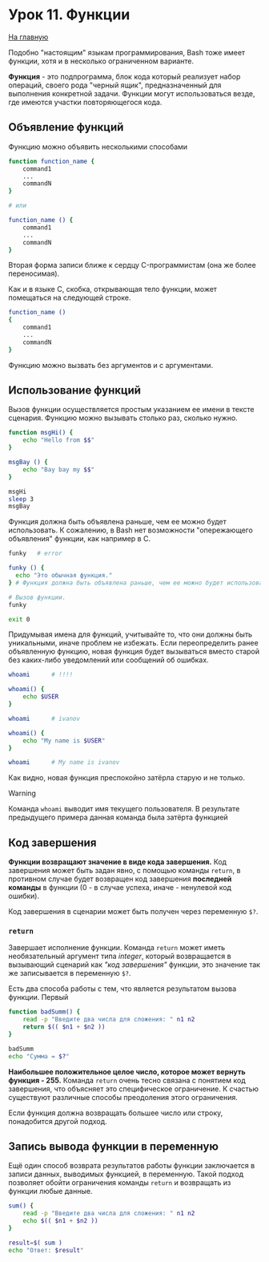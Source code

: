 # Урок 11. Функции

[На главную](/mdk0401.github.io)

Подобно "настоящим" языкам программирования, Bash тоже имеет функции, хотя и в несколько ограниченном варианте. 

**Функция** - это подпрограмма, блок кода который реализует набор операций, своего рода "черный ящик", предназначенный для выполнения конкретной задачи. Функции могут использоваться везде, где имеются участки повторяющегося кода.

## Объявление функций
Функцию можно объявить несколькими способами

```bash
function function_name {
    command1
    ...
    commandN
}

# или

function_name () {
    command1
    ...
    commandN
}
```

Вторая форма записи ближе к сердцу C-программистам (она же более переносимая).

Как и в языке C, скобка, открывающая тело функции, может помещаться на следующей строке.

```bash
function_name ()
{
    command1
    ...
    commandN
}
```
Функцию можно вызвать без аргументов и с аргументами.

## Использование функций
Вызов функции осуществляется простым указанием ее имени в тексте сценария. Функцию можно вызывать столько раз, сколько нужно.

```bash
function msgHi() {
    echo "Hello from $$"
}

msgBay () {
    echo "Bay bay my $$"
}

msgHi
sleep 3
msgBay
```

Функция должна быть объявлена раньше, чем ее можно будет использовать. К сожалению, в Bash нет возможности "опережающего объявления" функции, как например в C.

```bash
funky   # error

funky () {
  echo "Это обычная функция."
} # Функция должна быть объявлена раньше, чем ее можно будет использовать.

# Вызов функции.
funky

exit 0
```

Придумывая имена для функций, учитывайте то, что они должны быть уникальными, иначе проблем не избежать. Если переопределить ранее объявленную функцию, новая функция будет вызываться вместо старой без каких-либо уведомлений или сообщений об ошибках.

```bash
whoami      # !!!!

whoami() {
    echo $USER
}

whoami      # ivanov

whoami() {
    echo "My name is $USER"
}

whoami      # My name is ivanov
```

Как видно, новая функция преспокойно затёрла старую и не только. 

> [!WARNING]
> Команда ```whoami``` выводит имя текущего пользователя. В результате предыдущего примера данная команда была затёрта функцией

## Код завершения
**Функции возвращают значение в виде кода завершения.** Код завершения может быть задан явно, с помощью команды ```return```, в противном случае будет возвращен код завершения **последней команды** в функции (0 - в случае успеха, иначе - ненулевой код ошибки). 

Код завершения в сценарии может быть получен через переменную ```$?```.

### ```return```
Завершает исполнение функции. Команда ```return``` может иметь необязательный аргумент типа *integer*, который возвращается в вызывающий сценарий как *"код завершения"* функции, это значение так же записывается в переменную ```$?```.

Есть два способа работы с тем, что является результатом вызова функции. Первый

```bash
function badSumm() {
    read -p "Введите два числа для сложения: " n1 n2
    return $(( $n1 + $n2 ))
}

badSumm
echo "Сумма = $?"
```

**Наибольшее положительное целое число, которое может вернуть функция - 255.** Команда ```return``` очень тесно связана с понятием код завершения, что объясняет это специфическое ограничение. К счастью существуют различные способы преодоления этого ограничения.

Если функция должна возвращать большее число или строку, понадобится другой подход.


## Запись вывода функции в переменную
Ещё один способ возврата результатов работы функции заключается в записи данных, выводимых функцией, в переменную. Такой подход позволяет обойти ограничения команды ```return``` и возвращать из функции любые данные.

```bash
sum() {
    read -p "Введите два числа для сложения: " n1 n2
    echo $(( $n1 + $n2 ))
}

result=$( sum )
echo "Ответ: $result"
```

